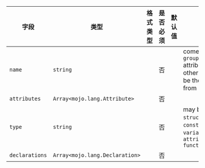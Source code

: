 | 字段 | 类型 | 格式类型 | 是否必须 | 默认值 | 说明 |
|---|---|---|---|---|---|
| `name` | `string` |  | 否 |  | come from `group_decl_name` attribute, otherwise will be the index from "0" |
| `attributes` | `Array<mojo.lang.Attribute>` |  | 否 |  |  |
| `type` | `string` |  | 否 |  | may be the `struct`, `enum`, `constant`, `variable`, `attribute` `function` |
| `declarations` | `Array<mojo.lang.Declaration>` |  | 否 |  |  |
